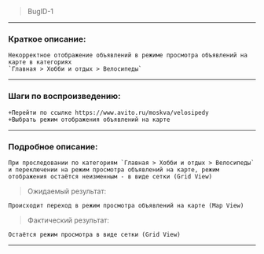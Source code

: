 >BugID-1
___
### Краткое описание:
    Некорректное отображение объявлений в режиме просмотра объявлений на карте в категориях 
    `Главная > Хобби и отдых > Велосипеды`
___
### Шаги по воспроизведению:
    +Перейти по ссылке https://www.avito.ru/moskva/velosipedy
    +Выбрать режим отображения объявлений на карте
___
### Подробное описание:
    При проследовании по категориям `Главная > Хобби и отдых > Велосипеды` и переключении на режим просмотра объявлений на карте, режим отображения остаётся неизменным - в виде сетки (Grid View)

>Ожидаемый результат:

    Происходит переход в режим просмотра объявлений на карте (Map View)

>Фактический результат:

    Остаётся режим просмотра в виде сетки (Grid View)
___
        

